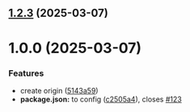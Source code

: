 ## [1.2.3](https://github.com/kerfarion/git-extended/compare/v1.0.0...v1.2.3) (2025-03-07)



# 1.0.0 (2025-03-07)


### Features

* create origin ([5143a59](https://github.com/kerfarion/git-extended/commit/5143a59b0fbc9bbf53e9232cb0ce25043ab4d1b1))
* **package.json:** to config ([c2505a4](https://github.com/kerfarion/git-extended/commit/c2505a410f6c7d63ffdb2ef5fccf04cd00783745)), closes [#123](https://github.com/kerfarion/git-extended/issues/123)



